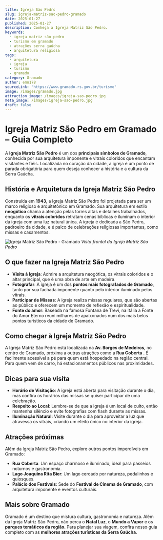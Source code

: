 ```yaml
---
title: Igreja São Pedro
slug: igreja-matriz-sao-pedro-gramado
date: 2025-01-27
published: 2025-01-27
description: Conheça a Igreja Matriz São Pedro.
keywords:
  - igreja matriz são pedro
  - turismo em gramado
  - atrações serra gaúcha
  - arquitetura religiosa
tags:
  - arquitetura
  - igreja
  - turismo
  - gramado
category: Gramado
author: emn178
sourceLink: "https://www.gramado.rs.gov.br/turismo"
image: /images/gramado.jpg  
attraction_image: /images/igreja-sao-pedro.jpg  
meta_image: /images/igreja-sao-pedro.jpg  
draft: false
---
```


# Igreja Matriz São Pedro em Gramado – Guia Completo

A **Igreja Matriz São Pedro** é um dos **principais símbolos de Gramado**, conhecida por sua arquitetura imponente e vitrais coloridos que encantam visitantes e fiéis. Localizada no coração da cidade, a igreja é um ponto de parada obrigatória para quem deseja conhecer a história e a cultura da Serra Gaúcha.

## História e Arquitetura da Igreja Matriz São Pedro

Construída em **1943**, a Igreja Matriz São Pedro foi projetada para ser um marco religioso e arquitetônico em Gramado. Sua arquitetura em estilo **neogótico** chama a atenção pelas torres altas e detalhes trabalhados, enquanto os **vitrais coloridos** retratam cenas bíblicas e iluminam o interior da igreja com uma luz natural única. A igreja é dedicada a São Pedro, padroeiro da cidade, e é palco de celebrações religiosas importantes, como missas e casamentos.

![Igreja Matriz São Pedro - Gramado](/images/igreja-sao-pedro.jpg) *Vista frontal da Igreja Matriz São Pedro*

## O que fazer na Igreja Matriz São Pedro

- **Visita à Igreja**: Admire a arquitetura neogótica, os vitrais coloridos e o altar principal, que é uma obra de arte em madeira.
- **Fotografar**: A igreja é um dos **pontos mais fotografados de Gramado**, tanto por sua fachada imponente quanto pelo interior iluminado pelos vitrais.
- **Participar de Missas**: A igreja realiza missas regulares, que são abertas ao público e oferecem um momento de reflexão e espiritualidade.
- **Fonte do amor**: Baseada na famosa Fontana de Trevi, na Itália a Fonte do Amor Eterno reuni milhares de apaixonados num dos mais belos pontos turísticos da cidade de Gramado.

## Como chegar à Igreja Matriz São Pedro

A Igreja Matriz São Pedro está localizada na **Av. Borges de Medeiros**, no centro de Gramado, próxima a outras atrações como a **Rua Coberta** . É facilmente acessível a pé para quem está hospedado na região central. Para quem vem de carro, há estacionamentos públicos nas proximidades.

## Dicas para sua visita

- **Horário de Visitação**: A igreja está aberta para visitação durante o dia, mas confira os horários das missas se quiser participar de uma celebração.
- **Respeito ao Local**: Lembre-se de que a igreja é um local de culto, então mantenha silêncio e evite fotografias com flash durante as missas.
- **Iluminação Natural**: Visite durante o dia para aproveitar a luz que atravessa os vitrais, criando um efeito único no interior da igreja.

## Atrações próximas

Além da Igreja Matriz São Pedro, explore outros pontos imperdíveis em Gramado:

- **Rua Coberta**: Um espaço charmoso e iluminado, ideal para passeios noturnos e gastronomia.
- **Lago Joaquina Rita Bier**: Um lago cercado por natureza, pedalinhos e quiosques.
- **Palácio dos Festivais**: Sede do **Festival de Cinema de Gramado**, com arquitetura imponente e eventos culturais.

## Mais sobre Gramado

Gramado é um destino que mistura cultura, gastronomia e natureza. Além da Igreja Matriz São Pedro, não perca o **Natal Luz**, o **Mundo a Vapor** e os **parques temáticos da região**. Para planejar sua viagem, confira nosso guia completo com as **melhores atrações turísticas da Serra Gaúcha**.